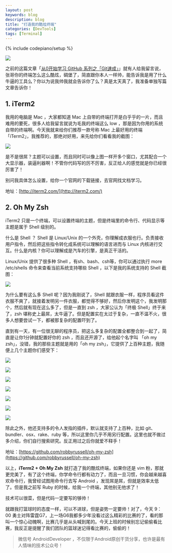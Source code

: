 ```yaml
---
layout: post
keywords: blog
description: blog
title: "打造我的酷炫终端"
categories: [DevTools]
tags: [Terminal]
---
```

{% include codepiano/setup %}

![](/image/github11.jpg)

之前的这篇文章「[从0开始学习 GitHub 系列之「Git速成」](http://stormzhang.com/github/2016/05/30/learn-github-fromzero3/)」就有人给我留言说，张哥你的终端怎么这么酷炫，碉堡了，简直跟你本人一样帅，能告诉我是用了什么牛逼的工具么？你以为说我帅我就会告诉你了么？真是太天真了，我准备单独写篇文章告诉你！

## 1. iTerm2

我用的电脑是 Mac ，大家都知道 Mac 上自带的终端打开是白乎乎的一片，而且难用的要死，很多人给我留言就说为毛我的终端这么 low ，那是因为你用的系统自带的终端啊。今天我就来给你们推荐一款号称 Mac 上最好用的终端「iTerm2」，我推荐的，那绝对好用，来先给你们看看我的截图：

![](/image/iterm2.png)

是不是很屌？主题可以设置，而且同时可以像上图一样开多个窗口，尤其配合一个大显示器，装逼利器啊！不管你代码写的厉不厉害，反正给人的感觉就是你已经很厉害了！

别问我具体怎么设置，给你一个官网的下载链接，去官网找文档学习。

地址：[http://iterm2.com/](http://iterm2.com/)

## 2. Oh My Zsh

iTerm2 只是一个终端，可以设置终端的主题，但是终端里的命令行、代码显示等主题是属于 Shell 级别的。

什么是 Shell ？
Shell 是 Linux/Unix 的一个外壳，你理解成衣服也行。负责接收用户指令，然后把这些指令转化成系统可以理解的语言进而与 Linux 内核进行交互。什么是内核？你可以理解成是汽车的引擎，是真正干活的。

Linux/Unix 提供了很多种 Shell ，有sh、bash、csh等，你可以通过执行 more /etc/shells 命令来查看当前系统支持哪些 Shell ，以下是我的系统支持的 Shell 截图：

![](/image/shells.png)

为什么要有这么多 Shell 呢？因为我刚说了，Shell 就跟衣服一样，程序员看这件衣服不爽了，就接着发明另一件衣服，都觉得不够好，然后你发明这个，我发明那个，然后就有现在这么多了，但是一直到 zsh ，大家公认为「终极 Shell」终于来了，zsh 堪称史上最屌，太牛逼了。但是配置实在太过于复杂，一直不温不火，很多人想要尝试一下，都被那复杂的配置吓到了。

直到有一天，有一位很无聊的程序员，把这么多复杂的配置全都整合到一起了，简直是让你1分钟就配置好你的 zsh ，而且还开源了，给他起个名字叫 「oh my zsh」，没错，我的那些主题就是用的「oh my zsh」，它提供了上百种主题，我随便上几个主题你们感受下：

![](/image/zsh1.png)

![](/image/zsh2.png)

![](/image/zsh3.png)

![](/image/zsh4.png)

![](/image/zsh5.png)

![](/image/zsh6.png)

![](/image/zsh7.png)


除此之外，他还支持多的令人发指的插件，默认就支持了上百种，比如 git、bundler、osx、rake、ruby 等，所以这里你几乎不用另行配置。这里也就不做过多介绍，你们自行搜索研究。反正用过之后你就爱不释手！

地址：[https://github.com/robbyrussell/oh-my-zsh](https://github.com/robbyrussell/oh-my-zsh)

以上，**iTerm2 + Oh My Zsh** 就打造了我的酷炫终端，如果你还是 vim 粉，那就更完美了，有了这个终端，你学命令行都有动力了，而且一旦习惯，你会越来越喜欢命令行，我曾经试图用命令行去写 Android ，发现屌是屌，但就是效率太低了。但是我之前写 Ruby 的时候，给我一个终端，其他别无他求了！

技术可以很菜，但是代码一定要写的够帅！

就跟我打篮球时的态度一样，可以不进球，但是姿势一定要帅！对了，今天 9：00 勇士对阵雷霆G7，上一场G6我都多少年没看过这么精彩的比赛的了，看的那叫一个惊心动魄啊，比赛几乎是从头喊到尾的。今天上班的时候别忘记偷偷看比赛，我反正是提醒了我们团队的篮球迷记得看比赛的，偷偷的！


> 微信号 AndroidDeveloper ，不仅限于Android原创干货分享，也许是最有人情味的技术公众号！

